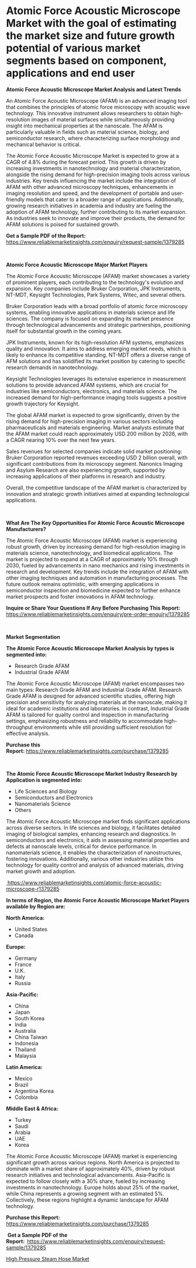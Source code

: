 <p><h1>Atomic Force Acoustic Microscope Market with the goal of estimating the market size and future growth potential of various market segments based on component, applications and end user</h1></p><p><strong>Atomic Force Acoustic Microscope Market Analysis and Latest Trends</strong></p>
<p><p>An Atomic Force Acoustic Microscope (AFAM) is an advanced imaging tool that combines the principles of atomic force microscopy with acoustic wave technology. This innovative instrument allows researchers to obtain high-resolution images of material surfaces while simultaneously providing insight into mechanical properties at the nanoscale. The AFAM is particularly valuable in fields such as material science, biology, and semiconductor research, where characterizing surface morphology and mechanical behavior is critical.</p><p>The Atomic Force Acoustic Microscope Market is expected to grow at a CAGR of 4.8% during the forecast period. This growth is driven by increasing investments in nanotechnology and material characterization, alongside the rising demand for high-precision imaging tools across various industries. Key trends influencing the market include the integration of AFAM with other advanced microscopy techniques, enhancements in imaging resolution and speed, and the development of portable and user-friendly models that cater to a broader range of applications. Additionally, growing research initiatives in academia and industry are fueling the adoption of AFAM technology, further contributing to its market expansion. As industries seek to innovate and improve their products, the demand for AFAM solutions is poised for sustained growth.</p></p>
<p><strong>Get a Sample PDF of the Report:&nbsp;</strong> <a href="https://www.reliablemarketinsights.com/enquiry/request-sample/1379285?utm_campaign=3571&utm_medium=2&utm_source=Github&utm_content=ia&utm_term=11042025&utm_id=atomic-force-acoustic-microscope">https://www.reliablemarketinsights.com/enquiry/request-sample/1379285</a></p>
<p>&nbsp;</p>
<p><strong>Atomic Force Acoustic Microscope Major Market Players</strong></p>
<p><p>The Atomic Force Acoustic Microscope (AFAM) market showcases a variety of prominent players, each contributing to the technology's evolution and expansion. Key companies include Bruker Corporation, JPK Instruments, NT-MDT, Keysight Technologies, Park Systems, Witec, and several others.</p><p>Bruker Corporation leads with a broad portfolio of atomic force microscopy systems, enabling innovative applications in materials science and life sciences. The company is focused on expanding its market presence through technological advancements and strategic partnerships, positioning itself for substantial growth in the coming years.</p><p>JPK Instruments, known for its high-resolution AFM systems, emphasizes quality and innovation. It aims to address emerging market needs, which is likely to enhance its competitive standing. NT-MDT offers a diverse range of AFM solutions and has solidified its market position by catering to specific research demands in nanotechnology.</p><p>Keysight Technologies leverages its extensive experience in measurement solutions to provide advanced AFAM systems, which are crucial for industries like semiconductors, electronics, and materials science. The increased demand for high-performance imaging tools suggests a positive growth trajectory for Keysight.</p><p>The global AFAM market is expected to grow significantly, driven by the rising demand for high-precision imaging in various sectors including pharmaceuticals and materials engineering. Market analysts estimate that the AFAM market could reach approximately USD 200 million by 2026, with a CAGR nearing 10% over the next few years.</p><p>Sales revenues for selected companies indicate solid market positioning: Bruker Corporation reported revenues exceeding USD 2 billion overall, with significant contributions from its microscopy segment. Nanonics Imaging and Asylum Research are also experiencing growth, supported by increasing applications of their platforms in research and industry.</p><p>Overall, the competitive landscape of the AFAM market is characterized by innovation and strategic growth initiatives aimed at expanding technological applications.</p></p>
<p>&nbsp;</p>
<p><strong>What Are The Key Opportunities For Atomic Force Acoustic Microscope Manufacturers?</strong></p>
<p><p>The Atomic Force Acoustic Microscope (AFAM) market is experiencing robust growth, driven by increasing demand for high-resolution imaging in materials science, nanotechnology, and biomedical applications. The market is projected to expand at a CAGR of approximately 10% through 2030, fueled by advancements in nano mechanics and rising investments in research and development. Key trends include the integration of AFAM with other imaging techniques and automation in manufacturing processes. The future outlook remains optimistic, with emerging applications in semiconductor inspection and biomedicine expected to further enhance market prospects and foster innovations in AFAM technology.</p></p>
<p><strong>Inquire or Share Your Questions If Any Before Purchasing This Report:</strong> <a href="https://www.reliablemarketinsights.com/enquiry/pre-order-enquiry/1379285?utm_campaign=3571&utm_medium=2&utm_source=Github&utm_content=ia&utm_term=11042025&utm_id=atomic-force-acoustic-microscope">https://www.reliablemarketinsights.com/enquiry/pre-order-enquiry/1379285</a></p>
<p>&nbsp;</p>
<p><strong>Market Segmentation</strong></p>
<p><strong>The Atomic Force Acoustic Microscope Market Analysis by types is segmented into:</strong></p>
<p><ul><li>Research Grade AFAM</li><li>Industrial Grade AFAM</li></ul></p>
<p><p>The Atomic Force Acoustic Microscope (AFAM) market encompasses two main types: Research Grade AFAM and Industrial Grade AFAM. Research Grade AFAM is designed for advanced scientific studies, offering high precision and sensitivity for analyzing materials at the nanoscale, making it ideal for academic institutions and laboratories. In contrast, Industrial Grade AFAM is tailored for quality control and inspection in manufacturing settings, emphasizing robustness and reliability to accommodate high-throughput environments while still providing sufficient resolution for effective analysis.</p></p>
<p><strong>Purchase this Report:&nbsp;</strong><a href="https://www.reliablemarketinsights.com/purchase/1379285?utm_campaign=3571&utm_medium=2&utm_source=Github&utm_content=ia&utm_term=11042025&utm_id=atomic-force-acoustic-microscope">https://www.reliablemarketinsights.com/purchase/1379285</a></p>
<p>&nbsp;</p>
<p><strong>The Atomic Force Acoustic Microscope Market Industry Research by Application is segmented into:</strong></p>
<p><ul><li>Life Sciences and Biology</li><li>Semiconductors and Electronics</li><li>Nanomaterials Science</li><li>Others</li></ul></p>
<p><p>The Atomic Force Acoustic Microscope market finds significant applications across diverse sectors. In life sciences and biology, it facilitates detailed imaging of biological samples, enhancing research and diagnostics. In semiconductors and electronics, it aids in assessing material properties and defects at nanoscale levels, critical for device performance. In nanomaterials science, it enables the characterization of nanostructures, fostering innovations. Additionally, various other industries utilize this technology for quality control and analysis of advanced materials, driving market growth and adoption.</p></p>
<p><a href="https://www.reliablemarketinsights.com/atomic-force-acoustic-microscope-r1379285?utm_campaign=3571&utm_medium=2&utm_source=Github&utm_content=ia&utm_term=11042025&utm_id=atomic-force-acoustic-microscope">&nbsp;https://www.reliablemarketinsights.com/atomic-force-acoustic-microscope-r1379285</a></p>
<p><strong>In terms of Region, the Atomic Force Acoustic Microscope Market Players available by Region are:</strong></p>
<p>
    <p> <strong> North America: </strong>
        <ul>
            <li>United States</li>
            <li>Canada</li>
        </ul>
        </p> 
    <p> <strong> Europe: </strong>
        <ul>
            <li>Germany</li>
            <li>France</li>
            <li>U.K.</li>
            <li>Italy</li>
            <li>Russia</li>
        </ul>
        </p> 
    <p> <strong> Asia-Pacific: </strong>
        <ul>
            <li>China</li>
            <li>Japan</li>
            <li>South Korea</li>
            <li>India</li>
            <li>Australia</li>
            <li>China Taiwan</li>
            <li>Indonesia</li>
            <li>Thailand</li>
            <li>Malaysia</li>
        </ul>
        </p> 
    <p> <strong> Latin America: </strong>
        <ul>
            <li>Mexico</li>
            <li>Brazil</li>
            <li>Argentina Korea</li>
            <li>Colombia</li>
        </ul>
        </p> 
    <p> <strong> Middle East & Africa: </strong>
        <ul>
            <li>Turkey</li>
            <li>Saudi</li>
            <li>Arabia</li>
            <li>UAE</li>
            <li>Korea</li>
        </ul>
    </p>
    </p>
<p><p>The Atomic Force Acoustic Microscope (AFAM) market is experiencing significant growth across various regions. North America is projected to dominate with a market share of approximately 40%, driven by robust research initiatives and technological advancements. Asia-Pacific is expected to follow closely with a 30% share, fueled by increasing investments in nanotechnology. Europe holds about 25% of the market, while China represents a growing segment with an estimated 5%. Collectively, these regions highlight a dynamic landscape for AFAM technology.</p></p>
<p><strong>Purchase this Report: </strong><a href="https://www.reliablemarketinsights.com/purchase/1379285?utm_campaign=3571&utm_medium=2&utm_source=Github&utm_content=ia&utm_term=11042025&utm_id=atomic-force-acoustic-microscope">https://www.reliablemarketinsights.com/purchase/1379285</a></p>
<p>&nbsp;<strong>Get a Sample PDF of the Report:&nbsp;&nbsp;</strong><a href="https://www.reliablemarketinsights.com/enquiry/request-sample/1379285?utm_campaign=3571&utm_medium=2&utm_source=Github&utm_content=ia&utm_term=11042025&utm_id=atomic-force-acoustic-microscope">https://www.reliablemarketinsights.com/enquiry/request-sample/1379285</a></p>
<p><strong></strong></p>
<p><p><a href="https://github.com/bufkamaiahi7/Market-Research-Report-List-1/blob/main/high-pressure-steam-hose-market.md?utm_campaign=3571&utm_medium=2&utm_source=Github&utm_content=ia&utm_term=11042025&utm_id=atomic-force-acoustic-microscope">High Pressure Steam Hose Market</a></p></p>